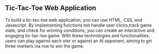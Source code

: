 ## Tic-Tac-Toe Web Application
To build a tic-tac-toe web application, you can use HTML, CSS, and Javascript. By implementing functions toh handle user clicks,track game state, and check for winning conditions, you can create an interactive and engaging tic-tac-toe game. With these technologies and functionalities, users can play against each oter or against an AI opponent, aiming to grt three markers ina row to win the game.
